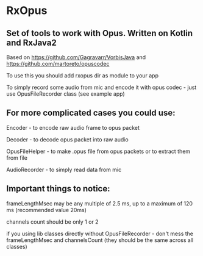 # RxOpus
## Set of tools to work with Opus. Written on Kotlin and RxJava2

Based on https://github.com/Gagravarr/VorbisJava and https://github.com/martoreto/opuscodec

To use this you should add rxopus dir as module to your app


To simply record some audio from mic and encode it with opus codec - just use OpusFileRecorder class (see example app)


## For more complicated cases you could use:

Encoder - to encode raw audio frame to opus packet

Decoder - to decode opus packet into raw audio

OpusFileHelper - to make .opus file from opus packets or to extract them from file

AudioRecorder - to simply read data from mic


## Important things to notice:


frameLengthMsec may be any multiple of 2.5 ms, up to a maximum of 120 ms (recommended value 20ms)

channels count should be only 1 or 2

if you using lib classes directly without OpusFileRecorder - don't mess the frameLengthMsec and channelsCount (they should be the same across all classes)
